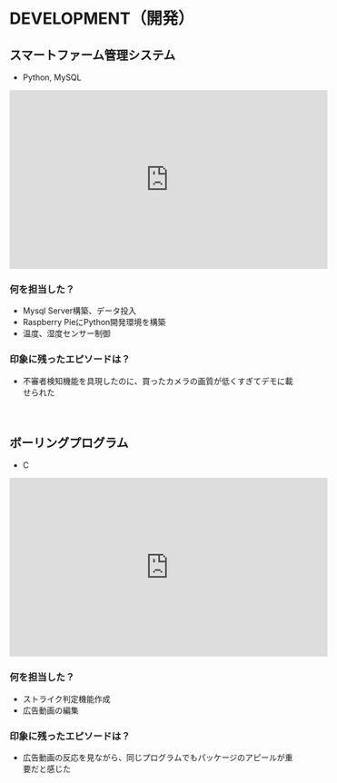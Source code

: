 # DEVELOPMENT（開発）
## スマートファーム管理システム
* Python, MySQL
<iframe width="560" height="315" src="https://www.youtube.com/embed/ivxcY9RBCOA?si=kznSzYDXGZPChOMe" title="YouTube video player" frameborder="0" allow="accelerometer; autoplay; clipboard-write; encrypted-media; gyroscope; picture-in-picture; web-share" referrerpolicy="strict-origin-when-cross-origin" allowfullscreen></iframe>

### 何を担当した？
+ Mysql Server構築、データ投入<br>
+ Raspberry PieにPython開発環境を構築<br>
+ 温度、湿度センサー制御<br>
### 印象に残ったエピソードは？
+ 不審者検知機能を具現したのに、買ったカメラの画質が低くすぎてデモに載せられた<br><br><br>

## ボーリングプログラム
* C
<iframe width="560" height="315" src="https://www.youtube.com/embed/4VkZkWvn4ho?si=Mdo4kCIvIBxigydl&amp;start=30" title="YouTube video player" frameborder="0" allow="accelerometer; autoplay; clipboard-write; encrypted-media; gyroscope; picture-in-picture; web-share" referrerpolicy="strict-origin-when-cross-origin" allowfullscreen></iframe>

### 何を担当した？
+ ストライク判定機能作成
+ 広告動画の編集
### 印象に残ったエピソードは？
+ 広告動画の反応を見ながら、同じプログラムでもパッケージのアピールが重要だと感じた
